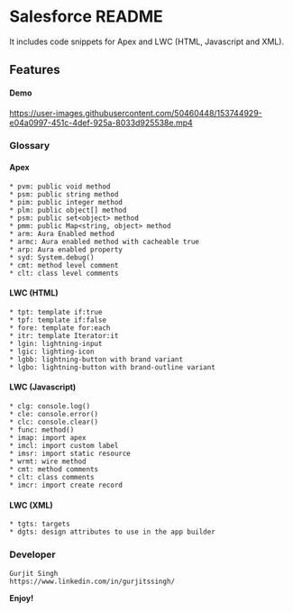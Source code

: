 # Salesforce README

It includes code snippets for Apex and LWC (HTML, Javascript and XML).

## Features

#### Demo

https://user-images.githubusercontent.com/50460448/153744929-e04a0997-451c-4def-925a-8033d925538e.mp4

### Glossary
####  Apex
    * pvm: public void method
    * psm: public string method
    * pim: public integer method
    * plm: public object[] method
    * psm: public set<object> method
    * pmm: public Map<string, object> method
    * arm: Aura Enabled method
    * armc: Aura enabled method with cacheable true
    * arp: Aura enabled property
    * syd: System.debug()
    * cmt: method level comment
    * clt: class level comments
    
#### LWC (HTML)
    * tpt: template if:true
    * tpf: template if:false
    * fore: template for:each
    * itr: template Iterator:it
    * lgin: lightning-input
    * lgic: lighting-icon
    * lgbb: lightning-button with brand variant
    * lgbo: lightning-button with brand-outline variant
    
#### LWC (Javascript)
    * clg: console.log()
    * cle: console.error()
    * clc: console.clear()
    * func: method()
    * imap: import apex
    * imcl: import custom label
    * imsr: import static resource
    * wrmt: wire method
    * cmt: method comments
    * clt: class comments
    * imcr: import create record
    
#### LWC (XML)
    * tgts: targets
    * dgts: design attributes to use in the app builder
    
### Developer
    Gurjit Singh  
    https://www.linkedin.com/in/gurjitssingh/    
**Enjoy!**
